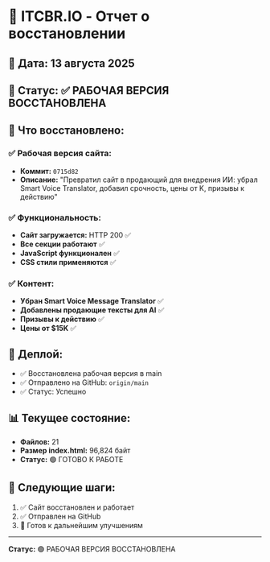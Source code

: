 # 🔄 ITCBR.IO - Отчет о восстановлении

## 📅 Дата: 13 августа 2025
## 🔄 Статус: ✅ РАБОЧАЯ ВЕРСИЯ ВОССТАНОВЛЕНА

## 🎯 Что восстановлено:

### ✅ Рабочая версия сайта:
- **Коммит:** `0715d82`
- **Описание:** "Превратил сайт в продающий для внедрения ИИ: убрал Smart Voice Translator, добавил срочность, цены от K, призывы к действию"

### ✅ Функциональность:
- **Сайт загружается:** HTTP 200 ✅
- **Все секции работают** ✅
- **JavaScript функционален** ✅
- **CSS стили применяются** ✅

### ✅ Контент:
- **Убран Smart Voice Message Translator** ✅
- **Добавлены продающие тексты для AI** ✅
- **Призывы к действию** ✅
- **Цены от $15K** ✅

## 🚀 Деплой:

- ✅ Восстановлена рабочая версия в main
- ✅ Отправлено на GitHub: `origin/main`
- ✅ Статус: Успешно

## 📊 Текущее состояние:

- **Файлов:** 21
- **Размер index.html:** 96,824 байт
- **Статус:** 🟢 ГОТОВО К РАБОТЕ

## 🎯 Следующие шаги:

1. ✅ Сайт восстановлен и работает
2. ✅ Отправлен на GitHub
3. 🔄 Готов к дальнейшим улучшениям

---
**Статус:** 🟢 РАБОЧАЯ ВЕРСИЯ ВОССТАНОВЛЕНА

